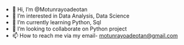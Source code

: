 - 👋 Hi, I’m @Motunrayoadeotan
- 👀 I’m interested in Data Analysis, Data Science
- 🌱 I’m currently learning Python, Sql
- 💞️ I’m looking to collaborate on Python project 
- 📫 How to reach me via my email- motunrayoadeotan@gmail.com 

<!---
Motunrayoadeotan/Motunrayoadeotan is a ✨ special ✨ repository because its `README.md` (this file) appears on your GitHub profile.
You can click the Preview link to take a look at your changes.
--->
